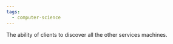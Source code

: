 ```yaml
---
tags:
  - computer-science
---
```

The ability of clients to discover all the other services machines.